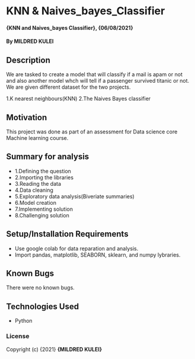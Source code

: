 # KNN & Naives_bayes_Classifier
#### {KNN and Naives_bayes Classifier}, {06/08/2021}
#### By MILDRED KULEI
## Description
We are tasked to create a model that will classify if a mail is apam or not and also another model whch will tell if a passenger survived titanic or not. We are given different dataset for the two projects.

1.K nearest neighbours(KNN)
2.The Naives Bayes classifier

## Motivation
This project was done as part of an assessment for Data science core Machine learning course.
## Summary for analysis
* 1.Defining the question 
* 2.Importing the libraries 
* 3.Reading the data 
* 4.Data cleaning 
* 5.Exploratory data analysis(Biveriate summaries) 
* 6.Model creation 
* 7.Implementing solution 
* 8.Challenging solution
## Setup/Installation Requirements
* Use google colab for data reparation and analysis.
* Import pandas, matplotlib, SEABORN, sklearn, and numpy lybraries.
## Known Bugs
There were no known bugs.
## Technologies Used
* Python
### License
Copyright (c) {2021} **{MILDRED KULEI}**
